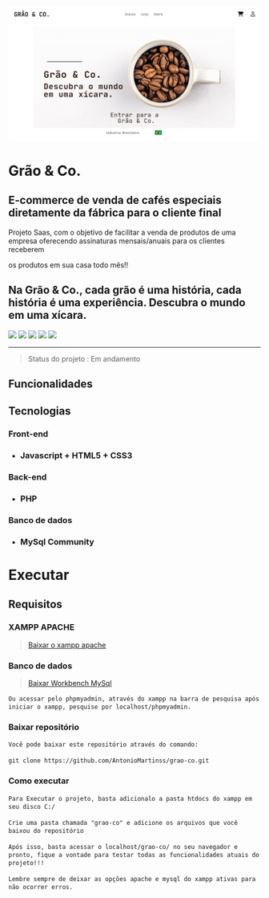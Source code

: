 <img src="inicio.png">


# Grão & Co.

<h2>E-commerce de venda de cafés especiais diretamente da fábrica para o cliente final</h2>
<p>Projeto Saas, com o objetivo de facilitar a venda de produtos de uma empresa oferecendo assinaturas mensais/anuais para os clientes receberem</p>
<p>os produtos em sua casa todo mês!!</p>

## Na Grão & Co., cada grão é uma história, cada história é uma experiência. Descubra o mundo em uma xícara.

<img src="https://img.shields.io/badge/PHP-777BB4?style=for-the-badge&logo=php&logoColor=white">
<img src="https://img.shields.io/badge/JavaScript-F7DF1E?style=for-the-badge&logo=javascript&logoColor=black">
<img src="https://img.shields.io/badge/MySQL-00000F?style=for-the-badge&logo=mysql&logoColor=white">
<img src="https://img.shields.io/badge/HTML5-E34F26?style=for-the-badge&logo=html5&logoColor=white">
<img src="https://img.shields.io/badge/CSS3-1572B6?style=for-the-badge&logo=css3&logoColor=white">

<hr>

>Status do projeto : Em andamento

## Funcionalidades

## Tecnologias

### Front-end

- <h3>Javascript + HTML5 + CSS3</h3>

### Back-end

- <h3>PHP</h3>

### Banco de dados

- <h3>MySql Community</h3>

# Executar

## Requisitos

 ### XAMPP APACHE

 > <a href="https://www.apachefriends.org/pt_br/index.html">Baixar o xampp apache</a>

 ### Banco de dados

 > <a href="https://dev.mysql.com/downloads/workbench/">Baixar Workbench MySql</a>

    Ou acessar pelo phpmyadmin, através do xampp na barra de pesquisa após iniciar o xampp, pesquise por localhost/phpmyadmin.

### Baixar repositório

    Você pode baixar este repositório através do comando:

    git clone https://github.com/AntonioMartinss/grao-co.git

 ### Como executar

    Para Executar o projeto, basta adicionalo a pasta htdocs do xampp em seu disco C:/
    
    Crie uma pasta chamada "grao-co" e adicione os arquivos que você baixou do repositório

    Após isso, basta acessar o localhost/grao-co/ no seu navegador e pronto, fique a vontade para testar todas as funcionalidades atuais do projeto!!!

    Lembre sempre de deixar as opções apache e mysql do xampp ativas para não ocorrer erros.
 



